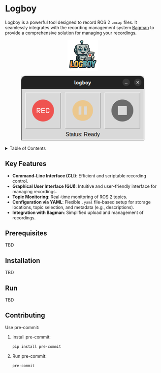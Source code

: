 # Logboy

Logboy is a powerful tool designed to record ROS 2 `.mcap` files. It seamlessly integrates with the recording management system [Bagman](https://github.com/yannikmotzet/bagman/tree/main) to provide a comprehensive solution for managing your recordings.

<p align="center">
    <img src="assets/logboy_logo.png" alt="Logboy Logo" width="100">
</p>

<p align="center">
    <img src="assets/logboy_GUI_screenshot.png" alt="Logboy GUI" width="400">
</p>

<details>
    <summary>Table of Contents</summary>

- [Features](#features)
- [Prerequisites](#prerequisites)
- [Installation](#installation)
- [Contributing](#contributing)

</details>

## Key Features

- **Command-Line Interface (CLI)**: Efficient and scriptable recording control.
- **Graphical User Interface (GUI)**: Intuitive and user-friendly interface for managing recordings.
- **Topic Monitoring**: Real-time monitoring of ROS 2 topics.
- **Configuration via YAML**: Flexible `.yaml` file-based setup for storage locations, topic selection, and metadata (e.g., descriptions).
- **Integration with Bagman**: Simplified upload and management of recordings.

## Prerequisites
TBD

## Installation
TBD

## Run
TBD

## Contributing

Use pre-commit:

1. Install pre-commit:
    ```sh
    pip install pre-commit
    ```

2. Run pre-commit:
    ```sh
    pre-commit
    ```